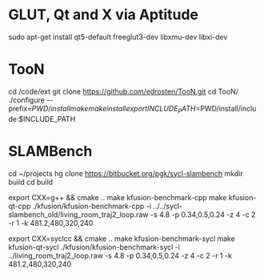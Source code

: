 # GLUT, Qt and X via Aptitude

sudo apt-get install qt5-default freeglut3-dev libxmu-dev libxi-dev

# TooN

cd /code/ext
git clone https://github.com/edrosten/TooN.git
cd TooN/
./configure --prefix=$PWD/install
make
make install
export INCLUDE_PATH=$PWD/install/include:$INCLUDE_PATH

# SLAMBench

cd ~/projects
hg clone https://bitbucket.org/pgk/sycl-slambench
mkdir build
cd build

export CXX=g++ && cmake ..
make kfusion-benchmark-cpp
make kfusion-qt-cpp
./kfusion/kfusion-benchmark-cpp -i ../../sycl-slambench_old/living_room_traj2_loop.raw -s 4.8 -p 0.34,0.5,0.24 -z 4 -c 2 -r 1 -k 481.2,480,320,240

export CXX=syclcc && cmake ..
make kfusion-benchmark-sycl
make kfusion-qt-sycl
./kfusion/kfusion-benchmark-sycl -i ../living_room_traj2_loop.raw -s 4.8 -p 0.34,0.5,0.24 -z 4 -c 2 -r 1 -k 481.2,480,320,240
